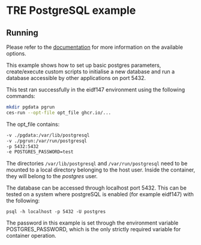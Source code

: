 # TRE PostgreSQL example

## Running

Please refer to the [documentation](https://github.com/docker-library/docs/blob/master/postgres/README.md) for more information on the available options.

This example shows how to set up basic postgres parameters, create/execute custom scripts to initialise a new database and run a database accessible by other applications on port 5432.

This test ran successfully in the eidf147 environment using the following commands:

```bash
mkdir pgdata pgrun
ces-run --opt-file opt_file ghcr.io/...
```

The opt_file contains:
```bash
-v ./pgdata:/var/lib/postgresql 
-v ./pgrun:/var/run/postgresql
-p 5432:5432
-e POSTGRES_PASSWORD=test
``` 

The directories `/var/lib/postgresql` and `/var/run/postgresql` need to be mounted to a local directory belonging to the host user. Inside the container, they will belong to the *postgres* user.

The database can be accessed through localhost port 5432. This can be tested on a system where postgreSQL is enabled (for example eidf147) with the following:
```
psql -h localhost -p 5432 -U postgres
```

The password in this example is set through the environment variable POSTGRES_PASSWORD, which is the only strictly required variable for container operation.
